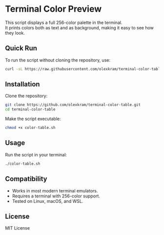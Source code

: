 # Terminal Color Preview

This script displays a full 256-color palette in the terminal.  
It prints colors both as text and as background, making it easy to see how they look.

## Quick Run

To run the script without cloning the repository, use:
```sh
curl -sL https://raw.githubusercontent.com/olexkram/terminal-color-table/main/color-table.sh | bash
```

## Installation

Clone the repository:
```sh
git clone https://github.com/olexkram/terminal-color-table.git
cd terminal-color-table
```

Make the script executable:
```sh
chmod +x color-table.sh
```

## Usage

Run the script in your terminal:
```sh
./color-table.sh
```

## Compatibility
 - Works in most modern terminal emulators.
 - Requires a terminal with 256-color support.
 - Tested on Linux, macOS, and WSL.

## License

MIT License
